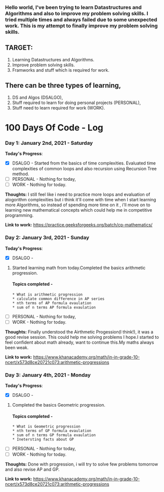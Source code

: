 ### Hello world, I've been trying to learn Datastructures and Algorithms and also to improve my problem solving skills. I tried multiple times and always failed due to some unexpected work. This is my attempt to finally improve my problem solving skills.

## TARGET:
1. Learning Datastructures and Algorithms. 
2. Improve problem solving skills.
3. Framworks and stuff which is required for work.

## There can be three types of learning,
1. DS and Algos (DSALGO),
2. Stuff required to learn for doing personal projects (PERSONAL),
3. Stuff need to learn required for work (WORK).

# 100 Days Of Code - Log

### Day 1: January 2nd, 2021 - Saturday

**Today's Progress**: 

- [X] DSALGO - Started from the basics of time complexities. Evaluated time complexities of common loops and also recursion using Recursion Tree method.
- [ ] PERSONAL - Nothing for today,
- [ ] WORK - Nothing for today.

**Thoughts:** I still feel like i need to practice more loops and evaluation of alogorithm complexities but i think it'll come with time when I start learning more Algorithms, so instead of spending more time on it , i'll move on to learning new mathematical concepts which could help me in competitive programming.

**Link to work:** https://practice.geeksforgeeks.org/batch/cp-mathematics/

### Day 2: January 3rd, 2021 - Sunday

**Today's Progress**: 

- [X] DSALGO - 
1. Started learning math from today.Completed the basics arithmetic progression.
      #### Topics completed -
       * What is arithmetic progression
       * calculate common difference in AP series
       * nth terms of AP formula evaulation
       * sum of n terms AP formula evaulation
- [ ] PERSONAL - Nothing for today,
- [ ] WORK - Nothing for today.

**Thoughts:** Finally understood the Airthmetic Progession(I think!), it was a good revise session. This could help me solving problems I hope.I started to feel confident about math already, want to continue this.My maths always been weak.

**Link to work:** https://www.khanacademy.org/math/in-in-grade-10-ncert/x573d8ce20721c073:arithmetic-progressions

### Day 3: January 4th, 2021 - Monday

**Today's Progress**: 

- [X] DSALGO - 
1. Completed the basics Geometric progression.
      #### Topics completed -
       * What is Geometric progression
       * nth terms of GP formula evaulation
       * sum of n terms GP formula evaulation
       * Inetersting facts about GP
- [ ] PERSONAL - Nothing for today,
- [ ] WORK - Nothing for today.

**Thoughts:** Done with progression, i will try to solve few problems tomorrow and also revise AP and GP.

**Link to work:** https://www.khanacademy.org/math/in-in-grade-10-ncert/x573d8ce20721c073:arithmetic-progressions

